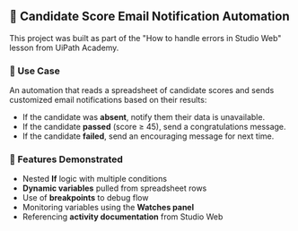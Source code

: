 ## 🧪 Candidate Score Email Notification Automation

This project was built as part of the "How to handle errors in Studio Web" lesson from UiPath Academy.

### 🧠 Use Case
An automation that reads a spreadsheet of candidate scores and sends customized email notifications based on their results:

- If the candidate was **absent**, notify them their data is unavailable.
- If the candidate **passed** (score ≥ 45), send a congratulations message.
- If the candidate **failed**, send an encouraging message for next time.

### 🔧 Features Demonstrated
- Nested **If** logic with multiple conditions
- **Dynamic variables** pulled from spreadsheet rows
- Use of **breakpoints** to debug flow
- Monitoring variables using the **Watches panel**
- Referencing **activity documentation** from Studio Web

